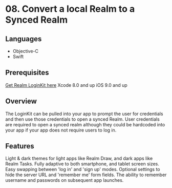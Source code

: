 # 08. Convert a local Realm to a Synced Realm

## Languages 
- Objective-C
- Swift

## Prerequisites 
[Get Realm LoginKit here](https://github.com/realm/realm-loginkit)
Xcode 8.0 and up
iOS 9.0 and up

## Overview

The LoginKit can be pulled into your app to prompt the user for credentials and then use those credentials to open a synced Realm. User credentials are required to open a synced realm although they could be hardcoded into your app if your app does not require users to log in.

## Features
Light & dark themes for light apps like Realm Draw, and dark apps like Realm Tasks.
Fully adaptive to both smartphone, and tablet screen sizes.
Easy swapping between 'log in' and 'sign up' modes.
Optional settings to hide the server URL and 'remember me' form fields.
The ability to remember username and passwords on subsequent app launches.
